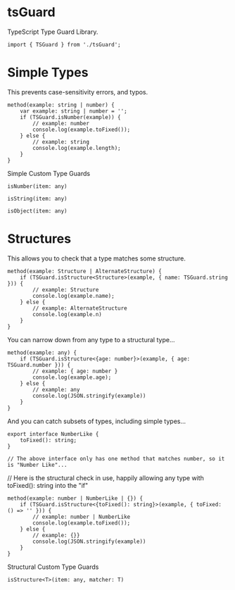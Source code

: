 # tsGuard

TypeScript Type Guard Library.

    import { TSGuard } from './tsGuard';

# Simple Types

This prevents case-sensitivity errors, and typos.

    method(example: string | number) {
        var example: string | number = '';
        if (TSGuard.isNumber(example)) {
            // example: number
            console.log(example.toFixed());
        } else {
            // example: string
            console.log(example.length);
        }
    }

Simple Custom Type Guards

    isNumber(item: any)

    isString(item: any)

    isObject(item: any)

# Structures

This allows you to check that a type matches some structure.

    method(example: Structure | AlternateStructure) {
        if (TSGuard.isStructure<Structure>(example, { name: TSGuard.string })) {
            // example: Structure
            console.log(example.name);
        } else {
            // example: AlternateStructure
            console.log(example.n)
        }
    }

You can narrow down from any type to a structural type...

    method(example: any) {
        if (TSGuard.isStructure<{age: number}>(example, { age: TSGuard.number })) {
            // example: { age: number }
            console.log(example.age);
        } else {
            // example: any
            console.log(JSON.stringify(example))
        }
    }

And you can catch subsets of types, including simple types...

    export interface NumberLike {
        toFixed(): string;
    }

    // The above interface only has one method that matches number, so it is "Number Like"...

   // Here is the structural check in use, happily allowing any type with toFixed(): string into the "if"

    method(example: number | NumberLike | {}) {
        if (TSGuard.isStructure<{toFixed(): string}>(example, { toFixed: () => '' })) {
            // example: number | NumberLike
            console.log(example.toFixed());
        } else {
            // example: {}}
            console.log(JSON.stringify(example))
        }
    }

Structural Custom Type Guards

    isStructure<T>(item: any, matcher: T)